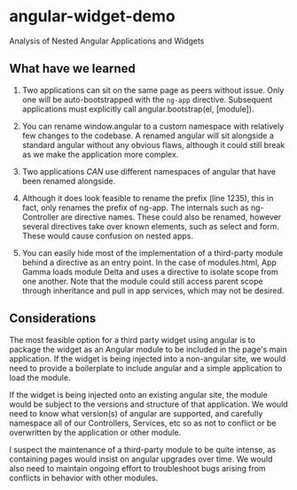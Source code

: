 angular-widget-demo
===================

Analysis of Nested Angular Applications and Widgets

## What have we learned

1. Two applications can sit on the same page as peers without issue. Only one will be auto-bootstrapped with the `ng-app` directive. Subsequent applications must explicitly call angular.bootstrap(el, [module]).

2. You can rename window.angular to a custom namespace with relatively few changes to the codebase. A renamed angular will sit alongside a standard angular without any obvious flaws, although it could still break as we make the application more complex.

3. Two applications *CAN* use different namespaces of angular that have been renamed alongside.

4. Although it does look feasible to rename the prefix (line 1235), this in fact, only renames the prefix of ng-app. The internals such as ng-Controller are directive names. These could also be renamed, however several directives take over known elements, such as select and form. These would cause confusion on nested apps.

5. You can easily hide most of the implementation of a third-party module behind a directive as an entry point. In the case of modules.html, App Gamma loads module Delta and uses a directive to isolate scope from one another. Note that the module could still access parent scope through inheritance and pull in app services, which may not be desired.


## Considerations

The most feasible option for a third party widget using angular is to package the widget as an Angular module to be included in the page's main application. If the widget is being injected into a non-angular site, we would need to provide a boilerplate to include angular and a simple application to load the module.

If the widget is being injected onto an existing angular site, the module would be subject to the versions and structure of that application. We would need to know what version(s) of angular are supported, and carefully namespace all of our Controllers, Services, etc so as not to conflict or be overwritten by the application or other module.

I suspect the maintenance of a third-party module to be quite intense, as containing pages would insist on angular upgrades over time. We would also need to maintain ongoing effort to troubleshoot bugs arising from conflicts in behavior with other modules.

